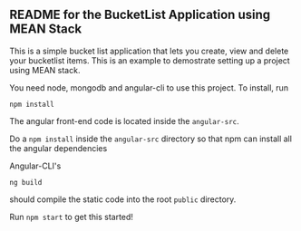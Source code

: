 ## README for the BucketList Application using MEAN Stack

This is a simple bucket list application that lets you create, view and delete your bucketlist items. This is an example to demostrate setting up a project using MEAN stack. 

You need node, mongodb and angular-cli to use this project. To install, run

```
npm install
```

The angular front-end code is located inside the `angular-src`. 

Do a `npm install` inside the `angular-src` directory so that npm can install all the angular dependencies

Angular-CLI's

```
ng build
```

should compile the static code into the root `public` directory.

Run `npm start` to get this started!

